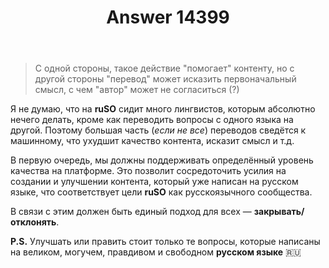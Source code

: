 ﻿---
title: "Answer 14399"
se.owner.user_id: 562052
se.owner.display_name: "Amgarak"
se.owner.link: "https://ru.meta.stackoverflow.com/users/562052/amgarak"
se.answer_id: 14399
se.question_id: 14394
se.post_type: answer
se.is_accepted: True
---
<blockquote>
<p>С одной стороны, такое действие &quot;помогает&quot; контенту, но с другой
стороны &quot;перевод&quot; может исказить первоначальный смысл, с чем &quot;автор&quot;
может не согласиться (?)</p>
</blockquote>
<p>Я не думаю, что на <strong>ruSO</strong> сидит много лингвистов, которым абсолютно нечего делать, кроме как переводить вопросы с одного языка на другой. Поэтому большая часть (<em>если не все</em>) переводов сведётся к машинному, что ухудшит качество контента, исказит смысл и т.д.</p>
<p>В первую очередь, мы должны поддерживать определённый уровень качества на платформе. Это позволит сосредоточить усилия на создании и улучшении контента, который уже написан на русском языке, что соответствует цели <strong>ruSO</strong> как русскоязычного сообщества.</p>
<p>В связи с этим должен быть единый подход для всех — <strong>закрывать/отклонять</strong>.</p>
<p><strong>P.S.</strong> Улучшать или править стоит только те вопросы, которые написаны на великом, могучем, правдивом и свободном <strong>русском языке</strong> 🇷🇺</p>
